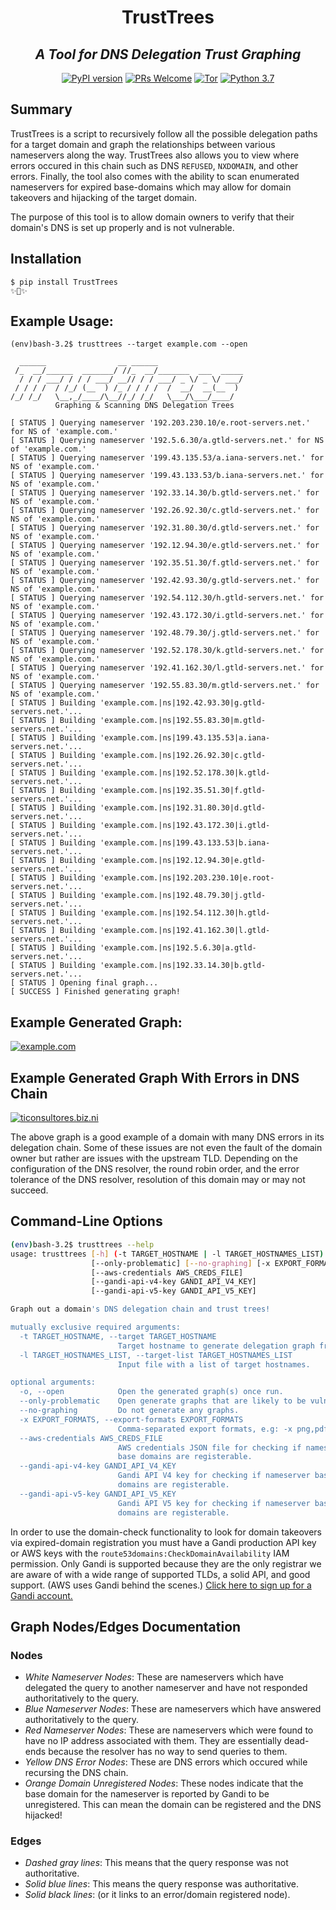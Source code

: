<p align="center"><h1 align="center">
  TrustTrees
</h1>

<p align="center"><h2 align="center">
  <i>A Tool for DNS Delegation Trust Graphing</i>
</h2>

<p align="center">
  <a href="https://badge.fury.io/py/TrustTrees"><img src="https://badge.fury.io/py/TrustTrees.svg" alt="PyPI version"/></a>
  <a href="https://github.com/mandatoryprogrammer/TrustTrees/issues?q=is%3Aissue+is%3Aopen+label%3A%22good+first+issue%22+"><img src="https://img.shields.io/badge/PRs-welcome-ff69b4.svg" alt="PRs Welcome"/></a>
  <a href="https://donate.torproject.org/"><img src="https://img.shields.io/badge/Donate-Tor-orange" alt="Tor"/></a>
  <a href="https://pypi.org/project/TrustTrees/2.0.1/"><img src="https://img.shields.io/badge/python-v3.7-blue.svg" alt="Python 3.7"/></a>
</p>
</p>


## Summary
TrustTrees is a script to recursively follow all the possible delegation paths for a target domain and graph the relationships between various nameservers along the way. TrustTrees also allows you to view where errors occured in this chain such as DNS `REFUSED`, `NXDOMAIN`, and other errors. Finally, the tool also comes with the ability to scan enumerated nameservers for expired base-domains which may allow for domain takeovers and hijacking of the target domain.

The purpose of this tool is to allow domain owners to verify that their domain's DNS is set up properly and is not vulnerable.

Installation
------------
``` {.sourceCode .bash}
$ pip install TrustTrees
✨🍰✨
```

## Example Usage:
```
(env)bash-3.2$ trusttrees --target example.com --open

  ______                __ ______
 /_  __/______  _______/ //_  __/_______  ___  _____
  / / / ___/ / / / ___/ __// / / ___/ _ \/ _ \/ ___/
 / / / /  / /_/ (__  ) /_ / / / /  /  __/  __(__  )
/_/ /_/   \__,_/____/\__//_/ /_/   \___/\___/____/
          Graphing & Scanning DNS Delegation Trees

[ STATUS ] Querying nameserver '192.203.230.10/e.root-servers.net.' for NS of 'example.com.'
[ STATUS ] Querying nameserver '192.5.6.30/a.gtld-servers.net.' for NS of 'example.com.'
[ STATUS ] Querying nameserver '199.43.135.53/a.iana-servers.net.' for NS of 'example.com.'
[ STATUS ] Querying nameserver '199.43.133.53/b.iana-servers.net.' for NS of 'example.com.'
[ STATUS ] Querying nameserver '192.33.14.30/b.gtld-servers.net.' for NS of 'example.com.'
[ STATUS ] Querying nameserver '192.26.92.30/c.gtld-servers.net.' for NS of 'example.com.'
[ STATUS ] Querying nameserver '192.31.80.30/d.gtld-servers.net.' for NS of 'example.com.'
[ STATUS ] Querying nameserver '192.12.94.30/e.gtld-servers.net.' for NS of 'example.com.'
[ STATUS ] Querying nameserver '192.35.51.30/f.gtld-servers.net.' for NS of 'example.com.'
[ STATUS ] Querying nameserver '192.42.93.30/g.gtld-servers.net.' for NS of 'example.com.'
[ STATUS ] Querying nameserver '192.54.112.30/h.gtld-servers.net.' for NS of 'example.com.'
[ STATUS ] Querying nameserver '192.43.172.30/i.gtld-servers.net.' for NS of 'example.com.'
[ STATUS ] Querying nameserver '192.48.79.30/j.gtld-servers.net.' for NS of 'example.com.'
[ STATUS ] Querying nameserver '192.52.178.30/k.gtld-servers.net.' for NS of 'example.com.'
[ STATUS ] Querying nameserver '192.41.162.30/l.gtld-servers.net.' for NS of 'example.com.'
[ STATUS ] Querying nameserver '192.55.83.30/m.gtld-servers.net.' for NS of 'example.com.'
[ STATUS ] Building 'example.com.|ns|192.42.93.30|g.gtld-servers.net.'...
[ STATUS ] Building 'example.com.|ns|192.55.83.30|m.gtld-servers.net.'...
[ STATUS ] Building 'example.com.|ns|199.43.135.53|a.iana-servers.net.'...
[ STATUS ] Building 'example.com.|ns|192.26.92.30|c.gtld-servers.net.'...
[ STATUS ] Building 'example.com.|ns|192.52.178.30|k.gtld-servers.net.'...
[ STATUS ] Building 'example.com.|ns|192.35.51.30|f.gtld-servers.net.'...
[ STATUS ] Building 'example.com.|ns|192.31.80.30|d.gtld-servers.net.'...
[ STATUS ] Building 'example.com.|ns|192.43.172.30|i.gtld-servers.net.'...
[ STATUS ] Building 'example.com.|ns|199.43.133.53|b.iana-servers.net.'...
[ STATUS ] Building 'example.com.|ns|192.12.94.30|e.gtld-servers.net.'...
[ STATUS ] Building 'example.com.|ns|192.203.230.10|e.root-servers.net.'...
[ STATUS ] Building 'example.com.|ns|192.48.79.30|j.gtld-servers.net.'...
[ STATUS ] Building 'example.com.|ns|192.54.112.30|h.gtld-servers.net.'...
[ STATUS ] Building 'example.com.|ns|192.41.162.30|l.gtld-servers.net.'...
[ STATUS ] Building 'example.com.|ns|192.5.6.30|a.gtld-servers.net.'...
[ STATUS ] Building 'example.com.|ns|192.33.14.30|b.gtld-servers.net.'...
[ STATUS ] Opening final graph...
[ SUCCESS ] Finished generating graph!
```

## Example Generated Graph:
[![example.com](https://i.imgur.com/K6FBvQv.png)](https://i.imgur.com/K6FBvQv.png)

## Example Generated Graph With Errors in DNS Chain
[![ticonsultores.biz.ni](https://i.imgur.com/MRcSaie.png)](https://i.imgur.com/MRcSaie.png)

The above graph is a good example of a domain with many DNS errors in its delegation chain. Some of these issues are not even the fault of the domain owner but rather are issues with the upstream TLD. Depending on the configuration of the DNS resolver, the round robin order, and the error tolerance of the DNS resolver, resolution of this domain may or may not succeed.

## Command-Line Options
```sh
(env)bash-3.2$ trusttrees --help
usage: trusttrees [-h] (-t TARGET_HOSTNAME | -l TARGET_HOSTNAMES_LIST) [-o]
                  [--only-problematic] [--no-graphing] [-x EXPORT_FORMATS]
                  [--aws-credentials AWS_CREDS_FILE]
                  [--gandi-api-v4-key GANDI_API_V4_KEY]
                  [--gandi-api-v5-key GANDI_API_V5_KEY]

Graph out a domain's DNS delegation chain and trust trees!

mutually exclusive required arguments:
  -t TARGET_HOSTNAME, --target TARGET_HOSTNAME
                        Target hostname to generate delegation graph from.
  -l TARGET_HOSTNAMES_LIST, --target-list TARGET_HOSTNAMES_LIST
                        Input file with a list of target hostnames.

optional arguments:
  -o, --open            Open the generated graph(s) once run.
  --only-problematic    Open generate graphs that are likely to be vulnerable.
  --no-graphing         Do not generate any graphs.
  -x EXPORT_FORMATS, --export-formats EXPORT_FORMATS
                        Comma-separated export formats, e.g: -x png,pdf
  --aws-credentials AWS_CREDS_FILE
                        AWS credentials JSON file for checking if nameserver
                        base domains are registerable.
  --gandi-api-v4-key GANDI_API_V4_KEY
                        Gandi API V4 key for checking if nameserver base
                        domains are registerable.
  --gandi-api-v5-key GANDI_API_V5_KEY
                        Gandi API V5 key for checking if nameserver base
                        domains are registerable.
```

In order to use the domain-check functionality to look for domain takeovers via expired-domain registration you must have a Gandi production API key or AWS keys with the `route53domains:CheckDomainAvailability` IAM permission. Only Gandi is supported because they are the only registrar we are aware of with a wide range of supported TLDs, a solid API, and good support. (AWS uses Gandi behind the scenes.) [Click here to sign up for a Gandi account.](https://www.gandi.net/)

## Graph Nodes/Edges Documentation
### Nodes
* *White Nameserver Nodes*: These are nameservers which have delegated the query to another nameserver and have not responded authoritatively to the query.
* *Blue Nameserver Nodes*: These are nameservers which have answered authoritatively to the query.
* *Red Nameserver Nodes*: These are nameservers which were found to have no IP address associated with them. They are essentially dead-ends because the resolver has no way to send queries to them.
* *Yellow DNS Error Nodes*: These are DNS errors which occured while recursing the DNS chain.
* *Orange Domain Unregistered Nodes*: These nodes indicate that the base domain for the nameserver is reported by Gandi to be unregistered. This can mean the domain can be registered and the DNS hijacked!

### Edges
* *Dashed gray lines*: This means that the query response was not authoritative.
* *Solid blue lines*: This means the query response was authoritative.
* *Solid black lines*: (or it links to an error/domain registered node).
